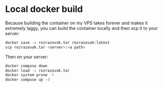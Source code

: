 
# Local docker build

Because building the container on my VPS takes forever and makes it extremely laggy, you can build the container locally and then scp it to your server:

```sh
docker save -o rozrazovak.tar rozrazovak:latest
scp rozrazovak.tar <server>:<a path>
```

Then on your server:
```sh
docker compose down
docker load -i rozrazovak.tar
docker system prune -f
docker compose up -d
```
